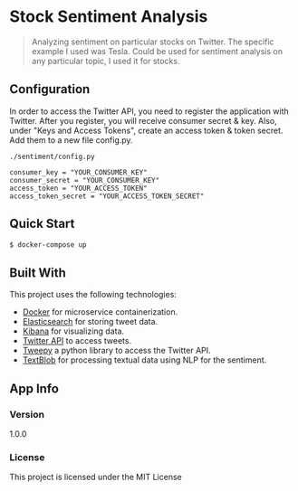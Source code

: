 # Stock Sentiment Analysis

> Analyzing sentiment on particular stocks on Twitter.
> The specific example I used was Tesla.
> Could be used for sentiment analysis on any particular topic, I used it for stocks.

## Configuration

In order to access the Twitter API, you need to register the application with Twitter.
After you register, you will receive consumer secret & key. Also, under "Keys and Access Tokens", create an access token & token secret. Add them to a new file config.py.

`./sentiment/config.py`

```
consumer_key = "YOUR_CONSUMER_KEY"
consumer_secret = "YOUR_CONSUMER_KEY"
access_token = "YOUR_ACCESS_TOKEN"
access_token_secret = "YOUR_ACCESS_TOKEN_SECRET"
```

## Quick Start

```bash
$ docker-compose up
```

## Built With

This project uses the following technologies:

- [Docker](https://www.docker.com/) for microservice containerization.
- [Elasticsearch](https://www.elastic.co/products/elasticsearch) for storing tweet data.
- [Kibana](https://www.elastic.co/products/kibana) for visualizing data.
- [Twitter API](https://developer.twitter.com/en/docs) to access tweets.
- [Tweepy](http://www.tweepy.org/) a python library to access the Twitter API.
- [TextBlob](https://textblob.readthedocs.io/en/dev/) for processing textual data using NLP for the sentiment.

## App Info

### Version

1.0.0

### License

This project is licensed under the MIT License
